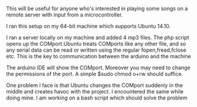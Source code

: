 This will be useful for anyone who's interested in playing some songs on a remote server with input from a microcontroller.

I ran this setup on my 64-bit machine which supports Ubuntu 14.10. 

I ran a server locally on my machine and added 4 mp3 files. The php script opens up the COMport.Ubuntu treats COMports like any other file, and so any serial data can be read or written using the regular fopen,fread,fclose etc. This is the key to communication between the arduino and the machine

The arduino IDE will show the COMport. Moreover you may need to change the permissions of the port. A simple $sudo chmod o+rw <Comport> should suffice.

One problem I face is that Ubuntu changes the COMport suddenly in the middle and creates havoc with the project. I encountered the same while doing mine. I am working on a bash script which should solve the problem


